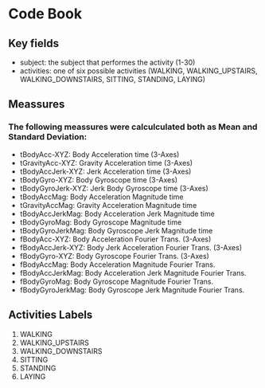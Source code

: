 # Code Book

## Key fields
* subject: the subject that performes the activity (1-30)
* activities: one of six possible activities (WALKING, WALKING_UPSTAIRS, WALKING_DOWNSTAIRS, SITTING, STANDING, LAYING)

## Meassures
### The following meassures were calculculated both as Mean and Standard Deviation:
* tBodyAcc-XYZ: Body Acceleration time (3-Axes)
* tGravityAcc-XYZ: Gravity Acceleration time (3-Axes)
* tBodyAccJerk-XYZ: Jerk Acceleration time (3-Axes)
* tBodyGyro-XYZ: Body Gyroscope time (3-Axes)
* tBodyGyroJerk-XYZ: Jerk Body Gyroscope time (3-Axes)
* tBodyAccMag: Body Acceleration Magnitude time
* tGravityAccMag: Gravity Acceleration Magnitude time
* tBodyAccJerkMag: Body Acceleration Jerk Magnitude time
* tBodyGyroMag: Body Gyroscope Magnitude time
* tBodyGyroJerkMag: Body Gyroscope Jerk Magnitude time
* fBodyAcc-XYZ: Body Acceleration Fourier Trans. (3-Axes)
* fBodyAccJerk-XYZ: Body Jerk Acceleration Fourier Trans. (3-Axes)
* fBodyGyro-XYZ: Body Gyroscope Fourier Trans. (3-Axes)
* fBodyAccMag: Body Acceleration Magnitude Fourier Trans.
* fBodyAccJerkMag: Body Acceleration Jerk Magnitude Fourier Trans.
* fBodyGyroMag: Body Gyroscope Magnitude Fourier Trans.
* fBodyGyroJerkMag: Body Gyroscope Jerk Magnitude Fourier Trans.

## Activities Labels
1. WALKING
2. WALKING_UPSTAIRS
3. WALKING_DOWNSTAIRS
4. SITTING
5. STANDING
6. LAYING